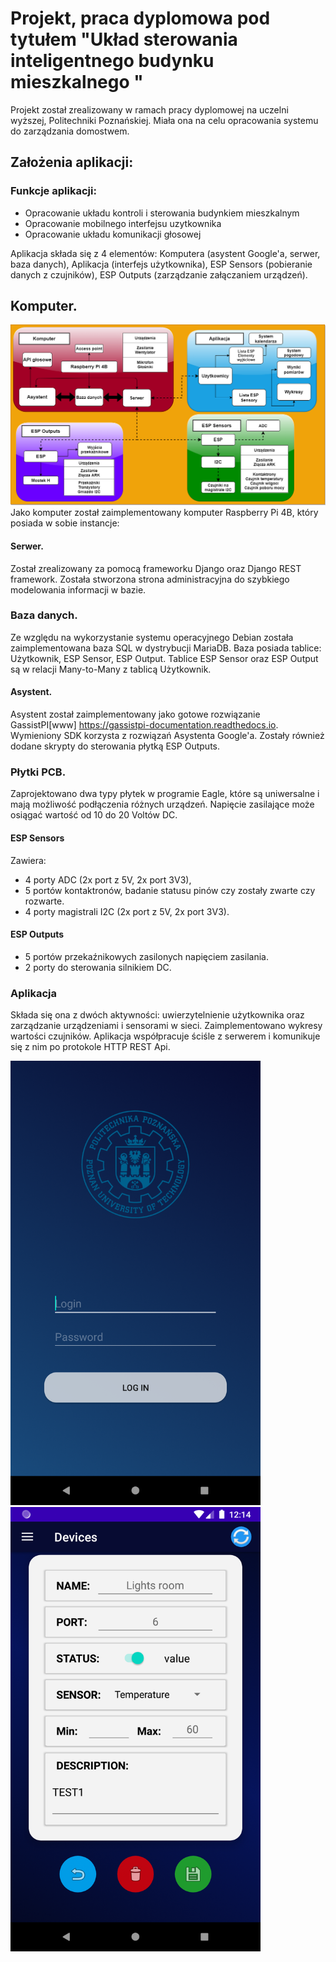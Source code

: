 # Projekt, praca dyplomowa pod tytułem "Układ sterowania inteligentnego budynku mieszkalnego "
Projekt został zrealizowany w ramach pracy dyplomowej na uczelni wyższej, Politechniki Poznańskiej. Miała ona na celu opracowania systemu do zarządzania domostwem.

## Założenia aplikacji: 
### Funkcje aplikacji:
   - Opracowanie układu kontroli i sterowania budynkiem mieszkalnym
   - Opracowanie mobilnego interfejsu uzytkownika
   - Opracowanie układu komunikacji głosowej

Aplikacja składa się z 4 elementów: Komputera (asystent Google'a, serwer, baza danych), Aplikacja (interfejs użytkownika), ESP Sensors (pobieranie danych z czujników), ESP Outputs (zarządzanie załączaniem urządzeń).
## Komputer.
![Diagram](photo/Obiekty.png)
Jako komputer został zaimplementowany komputer Raspberry Pi 4B, który posiada w sobie instancje:
#### Serwer.
Został zrealizowany za pomocą frameworku Django oraz Django REST framework. Została stworzona strona administracyjna do szybkiego modelowania informacji w bazie.

### Baza danych.
Ze względu na wykorzystanie systemu operacyjnego Debian została zaimplementowana baza SQL w dystrybucji MariaDB. Baza posiada tablice: Użytkownik, ESP Sensor, ESP Output. Tablice ESP Sensor oraz ESP Output są w relacji Many-to-Many z tablicą Użytkownik.

#### Asystent.
Asystent został zaimplementowany jako gotowe rozwiązanie GassistPI[www] https://gassistpi-documentation.readthedocs.io. Wymieniony SDK korzysta z rozwiązań Asystenta Google'a. Zostały również dodane skrypty do sterowania płytką ESP Outputs. 

### Płytki PCB.
Zaprojektowano dwa typy płytek w programie Eagle, które są uniwersalne i mają możliwość podłączenia różnych urządzeń. Napięcie zasilające może osiągać wartość od 10 do 20 Voltów DC. 
#### ESP Sensors
Zawiera:
- 4 porty ADC (2x port z 5V, 2x port 3V3),
- 5 portów kontaktronów, badanie statusu pinów czy zostały zwarte czy rozwarte.
- 4 porty magistrali I2C (2x port z 5V, 2x port 3V3).

#### ESP Outputs
- 5 portów przekaźnikowych zasilonych napięciem zasilania. 
- 2 porty do sterowania silnikiem DC.

### Aplikacja
Składa się ona z dwóch aktywności: uwierzytelnienie użytkownika oraz zarządzanie urządzeniami i sensorami w sieci. Zaimplementowano wykresy wartości czujników. Aplikacja współpracuje ściśle z serwerem i komunikuje się z nim po protokole HTTP REST Api.


<img src="photo/AP1.png" width="400">   <img src="photo/AP4.png" width="400"> 
